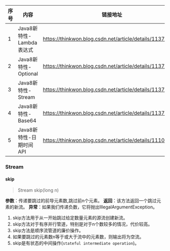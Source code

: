 | 序号 | 内容                     | 链接地址                                                 |
| ---- | ------------------------ | -------------------------------------------------------- |
| 1    | Java8新特性-Lambda表达式 | https://thinkwon.blog.csdn.net/article/details/113764085 |
| 2    | Java8新特性-Optional     | https://thinkwon.blog.csdn.net/article/details/113791796 |
| 3    | Java8新特性-Stream       | https://thinkwon.blog.csdn.net/article/details/113798096 |
| 4    | Java8新特性-Base64       | https://thinkwon.blog.csdn.net/article/details/113798575 |
| 5    | Java8新特性-日期时间API  | https://thinkwon.blog.csdn.net/article/details/111087199 |

### Stream

#### skip

> Stream<T> skip(long n) 

**参数**：传递要跳过的前导元素数,跳过前n个元素。
**返回**：该方法返回一个跳过元素的新流。
**异常**：如果我们传递负数，它将抛出IllegalArgumentException。

1. skip方法用于从一开始跳过给定数量元素的源流创建新流。
2. skip方法对于有序并行管道，特别是对于n个数较多的情况，代价较高。
3. skip方法是顺序流管道的廉价操作。
4. 如果要跳过的元素数n等于或大于流中的元素数，则输出将为空流。
5. skip是有状态的中间操作(`stateful intermediate operation`)。